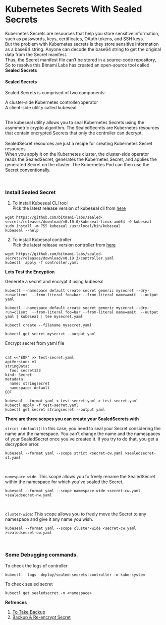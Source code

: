 #  Kubernetes Secrets With Sealed Secrets
Kubernetes Secrets are resources that help you store sensitive information, such as passwords, keys, certificates, OAuth tokens, and SSH keys.
</br> But the problem with Kubernetes secrets is they store sensitive information as a base64 string. Anyone can decode the base64 string to get the original data from the Secret manifest.
<br> Thus, the Secret manifest file can’t be stored in a source-code repository, So to resolve this Bitnami Labs has created an open-source tool called **Sealed Secrets**
<br>

#### Sealed Secrets
Sealed Secrets is comprised of two components:

<summary> A cluster-side Kubernetes controller/operator </summary>
<summary> A client-side utility called kubeseal </summary> <br>

The kubeseal utility allows you to seal Kubernetes Secrets using the asymmetric crypto algorithm. The SealedSecrets are Kubernetes resources that contain encrypted Secrets that only the controller can decrypt.
<br> <br>
SealedSecret resources are just a recipe for creating Kubernetes Secret resources. <br>
When you apply it on the Kubernetes cluster, the cluster-side operator reads the SealedSecret, generates the Kubernetes Secret, and applies the generated Secret on the cluster. The Kubernetes Pod can then use the Secret conventionally.

<br>

### Install Sealed Secret

1.  To install Kubeseal CLI tool <br>
Pick the latest release version of kubeseal cli from [here](https://github.com/bitnami-labs/sealed-secrets/releases)

```
wget https://github.com/bitnami-labs/sealed-secrets/releases/download/v0.10.0/kubeseal-linux-amd64 -O kubeseal
sudo install -m 755 kubeseal /usr/local/bin/kubeseal
kubeseal --help
```

2. To install Kubeseal controller <br>
Pick the latest release version controller from [here](https://github.com/bitnami-labs/sealed-secrets/releases)

```
wget https://github.com/bitnami-labs/sealed-secrets/releases/download/v0.19.3/controller.yaml
kubectl  apply -f controller.yaml
```

**Lets Test the Encyption**
<summary> Generete a secret and encrypt it using kubeseal </summary>

```
kubectl --namespace default create secret generic mysecret --dry-run=client  --from-literal foo=bar --from-literal name=amit  --output yaml

kubectl --namespace default create secret generic mysecret --dry-run=client  --from-literal foo=bar --from-literal name=amit  --output yaml | kubeseal | tee mysecret.yaml

kubectl create --filename mysecret.yaml

kubectl get secret mysecret --output yaml
```
<summary> Encrypt secret from yaml file </summary>`

```
cat <<'EOF' >> test-secret.yaml
apiVersion: v1
stringData:
  foo: secret123
kind: Secret
metadata:
  name: stringsecret
  namespace: default
EOF
```
```
kubeseal --format yaml < test-secret.yaml > test-secret.yaml
kubectl apply -f test-secret.yaml
kubectl get secret stringsecret --output yaml
```

**There are three scopes you can create your SealedSecrets with** <br>

`strict (default)`: In this case, you need to seal your Secret considering the name and the namespace. You can’t change the name and the namespaces of your SealedSecret once you've created it. If you try to do that, you get a decryption error.  <br>

```
kubeseal --format yaml --scope strict <secret-cw.yaml >sealedsecret-st.yaml
```
<br>

`namespace-wide`: This scope allows you to freely rename the SealedSecret within the namespace for which you’ve sealed the Secret.  <br>

```
kubeseal --format yaml --scope namespace-wide <secret-cw.yaml >sealedsecret-nw.yaml
```
<br>

`cluster-wide`: This scope allows you to freely move the Secret to any namespace and give it any name you wish.

```
kubeseal --format yaml --scope cluster-wide <secret-cw.yaml >sealedsecret-cw.yaml
```
<br>

### Some Debugging commands.

To check the  logs of controller

```
kubectl   logs  deploy/sealed-secrets-controller -n kube-system
```
To check sealed secret

```
kubectl get sealedsecret -n <namespace>
```

**Refrences** <br>
1. [To Take Backup](https://medium.com/@knoldus/using-sealed-secrets-in-kubernetes-7f7518d4c984)  <br>
2. [Backup & Re-encrypt Secret](https://medium.com/@ismailyenigul/take-backup-of-all-sealed-secrets-keys-or-re-encrypt-regularly-297367b3443)
